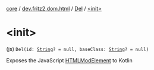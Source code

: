 [core](../../index.md) / [dev.fritz2.dom.html](../index.md) / [Del](index.md) / [&lt;init&gt;](./-init-.md)

# &lt;init&gt;

(js) `Del(id: `[`String`](https://kotlinlang.org/api/latest/jvm/stdlib/kotlin/-string/index.html)`? = null, baseClass: `[`String`](https://kotlinlang.org/api/latest/jvm/stdlib/kotlin/-string/index.html)`? = null)`

Exposes the JavaScript [HTMLModElement](https://developer.mozilla.org/en/docs/Web/API/HTMLModElement) to Kotlin

